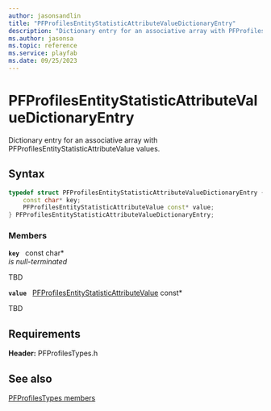 ```yaml
---
author: jasonsandlin
title: "PFProfilesEntityStatisticAttributeValueDictionaryEntry"
description: "Dictionary entry for an associative array with PFProfilesEntityStatisticAttributeValue values."
ms.author: jasonsa
ms.topic: reference
ms.service: playfab
ms.date: 09/25/2023
---
```


# PFProfilesEntityStatisticAttributeValueDictionaryEntry  

Dictionary entry for an associative array with PFProfilesEntityStatisticAttributeValue values.  

## Syntax  
  
```cpp
typedef struct PFProfilesEntityStatisticAttributeValueDictionaryEntry {  
    const char* key;  
    PFProfilesEntityStatisticAttributeValue const* value;  
} PFProfilesEntityStatisticAttributeValueDictionaryEntry;  
```
  
### Members  
  
**`key`** &nbsp; const char*  
*is null-terminated*  
  
TBD  
  
**`value`** &nbsp; [PFProfilesEntityStatisticAttributeValue](pfprofilesentitystatisticattributevalue.md) const*  
  
TBD  
  
  
## Requirements  
  
**Header:** PFProfilesTypes.h
  
## See also  
[PFProfilesTypes members](../pfprofilestypes_members.md)  

  
  
